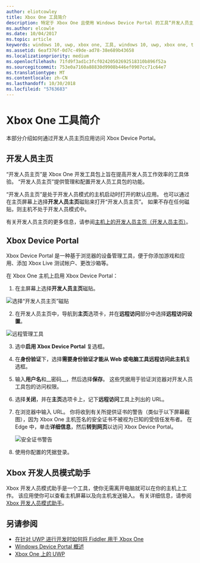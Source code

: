 ```yaml
---
author: eliotcowley
title: Xbox One 工具简介
description: 特定于 Xbox One 且使用 Windows Device Portal 的工具“开发人员主页”。
ms.author: elcowle
ms.date: 10/04/2017
ms.topic: article
keywords: windows 10, uwp, xbox one, 工具, windows 10, uwp, xbox one, tools
ms.assetid: 6eaf376f-0d7c-49de-ad78-38e689b43658
ms.localizationpriority: medium
ms.openlocfilehash: 71fd9f3ad1c3fcf02420502692518310b896f52a
ms.sourcegitcommit: 753e0a7160a88830d9908b446ef0907cc71c64e7
ms.translationtype: MT
ms.contentlocale: zh-CN
ms.lasthandoff: 10/30/2018
ms.locfileid: "5763683"
---
```

# <a name="introduction-to-xbox-one-tools"></a>Xbox One 工具简介

本部分介绍如何通过开发人员主页应用访问 Xbox Device Portal。

## <a name="dev-home"></a>开发人员主页

“开发人员主页”是 Xbox One 开发工具包上旨在提高开发人员工作效率的工具体验。 “开发人员主页”提供管理和配置开发人员工具包的功能。

“开发人员主页”是处于开发人员模式的主机启动时打开的默认应用。 也可以通过在主页屏幕上选择**开发人员主页**磁贴来打开“开发人员主页”。 如果不存在任何磁贴，则主机不处于开发人员模式中。

有关开发人员主页的更多信息，请参阅[主机上的开发人员主页（开发人员主页）](dev-home.md)。

## <a name="xbox-device-portal"></a>Xbox Device Portal
Xbox Device Portal 是一种基于浏览器的设备管理工具，便于你添加游戏和应用、添加 Xbox Live 测试帐户、更改沙箱等。

在 Xbox One 主机上启用 Xbox Device Portal：

1. 在主屏幕上选择**开发人员主页**磁贴。

  ![选择“开发人员主页”磁贴](images/introduction-to-xbox-one-tools-1.png)

2. 在开发人员主页中，导航到**主页**选项卡，并在**远程访问**部分中选择**远程访问设置**。

  ![远程管理工具](images/introduction-to-xbox-one-tools-2.png)

3. 选中**启用 Xbox Device Portal** 复选框。

4. 在**身份验证**下，选择**需要身份验证才能从 Web 或电脑工具远程访问此主机**复选框。

5. 输入**用户名**和__密码__，然后选择**保存**。 这些凭据用于验证浏览器对开发人员工具包的访问权限。

6. 选择**关闭**，并在**主页**选项卡上，记下**远程访问**工具上列出的 URL。

7. 在浏览器中输入 URL。 你将收到有关所提供证书的警告（类似于以下屏幕截图），因为 Xbox One 主机签名的安全证书不被视为已知的受信任发布者。 在 Edge 中，单击**详细信息**，然后**转到网页**以访问 Xbox Device Portal。

    ![安全证书警告](images/introduction-to-xbox-one-tools-3.png)

8. 使用你配置的凭据登录。

## <a name="xbox-dev-mode-companion"></a>Xbox 开发人员模式助手
Xbox 开发人员模式助手是一个工具，使你无需离开电脑就可以在你的主机上工作。 该应用使你可以查看主机屏幕以及向主机发送输入。 有关详细信息，请参阅 [Xbox 开发人员模式助手](xbox-dev-mode-companion.md)。

## <a name="see-also"></a>另请参阅
- [在针对 UWP 进行开发时如何将 Fiddler 用于 Xbox One](uwp-fiddler.md)
- [Windows Device Portal 概述](../debug-test-perf/device-portal.md)
- [Xbox One 上的 UWP](index.md)